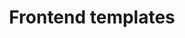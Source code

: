 ---
layout: section-homepage
title: Frontend templates
description: Description of what frontend templates are.
sectionKey: Frontend templates
---